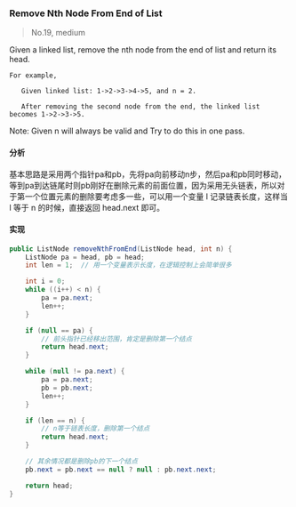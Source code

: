 ### Remove Nth Node From End of List

> No.19, medium

Given a linked list, remove the nth node from the end of list and return its head.

```
For example,

   Given linked list: 1->2->3->4->5, and n = 2.

   After removing the second node from the end, the linked list becomes 1->2->3->5.
```

Note: Given n will always be valid and Try to do this in one pass.

#### 分析

基本思路是采用两个指针pa和pb，先将pa向前移动n步，然后pa和pb同时移动，等到pa到达链尾时则pb刚好在删除元素的前面位置，因为采用无头链表，所以对于第一个位置元素的删除要考虑多一些，可以用一个变量 l 记录链表长度，这样当 l 等于 n 的时候，直接返回 head.next 即可。

#### 实现

```java
public ListNode removeNthFromEnd(ListNode head, int n) {
    ListNode pa = head, pb = head;
    int len = 1;  // 用一个变量表示长度，在逻辑控制上会简单很多

    int i = 0;
    while ((i++) < n) {
        pa = pa.next;
        len++;
    }

    if (null == pa) {
        // 前头指针已经移出范围，肯定是删除第一个结点
        return head.next;
    }

    while (null != pa.next) {
        pa = pa.next;
        pb = pb.next;
        len++;
    }

    if (len == n) {
        // n等于链表长度，删除第一个结点
        return head.next;
    }

    // 其余情况都是删除pb的下一个结点
    pb.next = pb.next == null ? null : pb.next.next;

    return head;
}
```